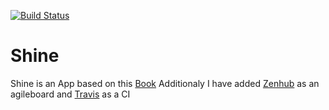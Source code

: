 [![Build Status](https://travis-ci.org/kevinegstorf/shine.svg?branch=master)](https://travis-ci.org/kevinegstorf/shine)
# Shine

Shine is an App based on this [Book](https://pragprog.com/book/dcbang/rails-angular-postgres-and-bootstrap)
Additionaly I have added [Zenhub](https://www.zenhub.io/) as an agileboard and [Travis](https://travis-ci.org) as a CI
